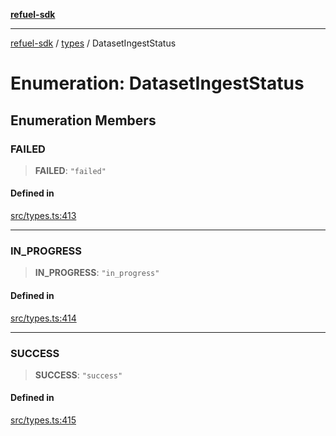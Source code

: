 [**refuel-sdk**](../../README.md)

***

[refuel-sdk](../../modules.md) / [types](../README.md) / DatasetIngestStatus

# Enumeration: DatasetIngestStatus

## Enumeration Members

### FAILED

> **FAILED**: `"failed"`

#### Defined in

[src/types.ts:413](https://github.com/refuel-ai/refuel-sdk/blob/7a0f1a61ebc96b440ae457740bef10a1f55424fa/src/types.ts#L413)

***

### IN\_PROGRESS

> **IN\_PROGRESS**: `"in_progress"`

#### Defined in

[src/types.ts:414](https://github.com/refuel-ai/refuel-sdk/blob/7a0f1a61ebc96b440ae457740bef10a1f55424fa/src/types.ts#L414)

***

### SUCCESS

> **SUCCESS**: `"success"`

#### Defined in

[src/types.ts:415](https://github.com/refuel-ai/refuel-sdk/blob/7a0f1a61ebc96b440ae457740bef10a1f55424fa/src/types.ts#L415)
